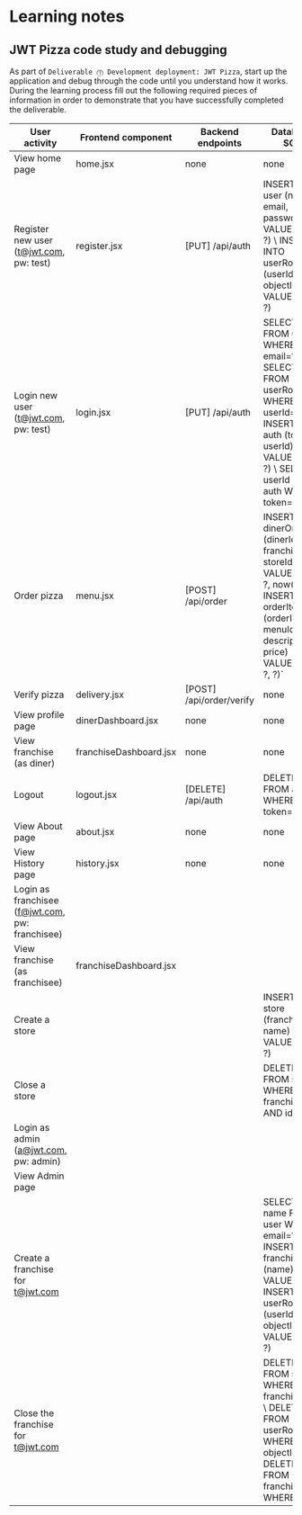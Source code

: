 # Learning notes

## JWT Pizza code study and debugging

As part of `Deliverable ⓵ Development deployment: JWT Pizza`, start up the application and debug through the code until you understand how it works. During the learning process fill out the following required pieces of information in order to demonstrate that you have successfully completed the deliverable.

| User activity                                       | Frontend component | Backend endpoints | Database SQL |
| --------------------------------------------------- | ------------------ | ----------------- | ------------ |
| View home page                                      | home.jsx           | none              | none         |
| Register new user<br/>(t@jwt.com, pw: test)         | register.jsx       | [PUT] /api/auth   | INSERT INTO user (name, email, password) VALUES (?, ?, ?) \\ INSERT INTO userRole (userId, role, objectId) VALUES (?, ?, ?) |
| Login new user<br/>(t@jwt.com, pw: test)            | login.jsx          | [PUT] /api/auth   | SELECT * FROM user WHERE email=? \\\ SELECT * FROM userRole WHERE userId=? \ INSERT INTO auth (token, userId) VALUES (?, ?) \ SELECT userId FROM auth WHERE token=? |
| Order pizza                                         | menu.jsx           | [POST] /api/order | INSERT INTO dinerOrder (dinerId, franchiseId, storeId, date) VALUES (?, ?, ?, now()) \\\n INSERT INTO orderItem (orderId, menuId, description, price) VALUES (?, ?, ?, ?)`|
| Verify pizza                                        | delivery.jsx       | [POST] /api/order/verify | none  |
| View profile page                                   | dinerDashboard.jsx | none              | none         |
| View franchise<br/>(as diner)                       | franchiseDashboard.jsx| none           | none         |
| Logout                                              | logout.jsx         | [DELETE] /api/auth| DELETE FROM auth WHERE token=?|
| View About page                                     | about.jsx          | none              | none         |
| View History page                                   | history.jsx        | none              | none         |
| Login as franchisee<br/>(f@jwt.com, pw: franchisee) |                    |                   |              |
| View franchise<br/>(as franchisee)                  | franchiseDashboard.jsx |               |              |
| Create a store                                      |                    |                   | INSERT INTO store (franchiseId, name) VALUES (?, ?)             |
| Close a store                                       |                    |                   | DELETE FROM store WHERE franchiseId=? AND id=?             |
| Login as admin<br/>(a@jwt.com, pw: admin)           |                    |                   |              |
| View Admin page                                     |                    |                   |              |
| Create a franchise for t@jwt.com                    |                    |                   | SELECT id, name FROM user WHERE email=? \ INSERT INTO franchise (name) VALUES (?) \ INSERT INTO userRole (userId, role, objectId) VALUES (?, ?, ?)             |
| Close the franchise for t@jwt.com                   |                    |                   | DELETE FROM store WHERE franchiseId=? \ DELETE FROM userRole WHERE objectId=? \ DELETE FROM franchise WHERE id=?             |
